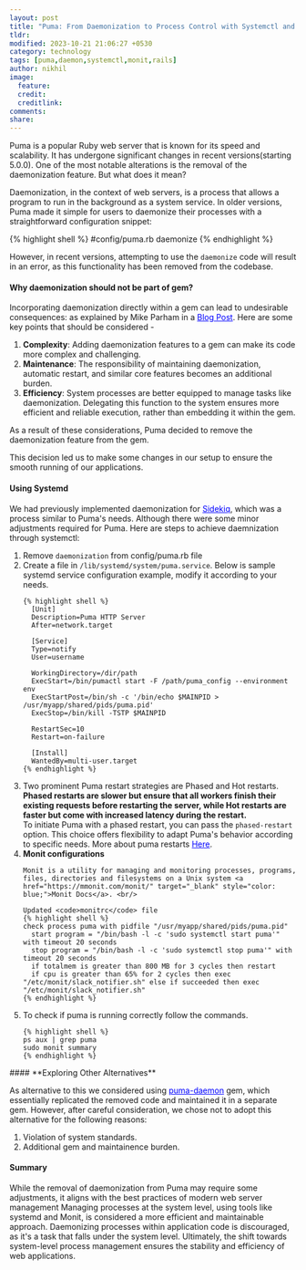 ```yaml
---
layout: post
title: "Puma: From Daemonization to Process Control with Systemctl and Monit"
tldr: 
modified: 2023-10-21 21:06:27 +0530
category: technology
tags: [puma,daemon,systemctl,monit,rails]
author: nikhil
image:
  feature: 
  credit: 
  creditlink: 
comments: 
share: 
---
```


Puma is a popular Ruby web server that is known for its speed and scalability. It has undergone significant changes in recent versions(starting 5.0.0). One of the most notable alterations is the removal of the daemonization feature. But what does it mean?

Daemonization, in the context of web servers, is a process that allows a program to run in the background as a system service. In older versions, Puma made it simple for users to daemonize their processes with a straightforward configuration snippet:

{% highlight shell %}
#config/puma.rb
daemonize
{% endhighlight %}

However, in recent versions, attempting to use the `daemonize` code will result in an error, as this functionality has been removed from the  codebase.

#### **Why daemonization should not be part of gem?**
Incorporating daemonization directly within a gem can lead to undesirable consequences: as explained by Mike Parham in a <a href="https://www.mikeperham.com/2014/09/22/dont-daemonize-your-daemons/" target="_blank" style="color: blue;">Blog Post</a>. Here are some key points that should be considered -
1. **Complexity**: Adding daemonization features to a gem can make its code more complex and challenging.
2. **Maintenance**: The responsibility of maintaining daemonization, automatic restart, and similar core features becomes an additional burden.
3. **Efficiency**: System processes are better equipped to manage tasks like daemonization. Delegating this function to the system ensures more efficient and reliable execution, rather than embedding it within the gem.

As a result of these considerations, Puma decided to remove the daemonization feature from the gem.

This decision led us to make some changes in our setup to ensure the smooth running of our applications.

#### **Using Systemd**

We had previously implemented daemonization for <a href="https://www.elitmus.com/blog/technology/sidekiq-process-in-production-with-systemd-and-monit" target="_blank" style="color: blue;">Sidekiq</a>, which was a process similar to Puma's needs. Although there were some minor adjustments required for Puma. Here are steps to achieve daemnization through systemctl:

<ol>
  <li>Remove <code>daemonization</code> from config/puma.rb file</li>
  <li>
    Create a file in <code>/lib/systemd/system/puma.service</code>. Below is sample systemd service configuration example, modify it according to your needs.

    {% highlight shell %}
      [Unit]
      Description=Puma HTTP Server
      After=network.target

      [Service]
      Type=notify
      User=username

      WorkingDirectory=/dir/path
      ExecStart=/bin/pumactl start -F /path/puma_config --environment env
      ExecStartPost=/bin/sh -c '/bin/echo $MAINPID > /usr/myapp/shared/pids/puma.pid'
      ExecStop=/bin/kill -TSTP $MAINPID

      RestartSec=10
      Restart=on-failure

      [Install]
      WantedBy=multi-user.target
    {% endhighlight %}
  </li>
  <li>
    Two prominent Puma restart strategies are Phased and Hot restarts. <strong>Phased restarts are slower but ensure that all workers finish their existing requests before restarting the server, while Hot restarts are faster but come with increased latency during the restart.</strong> <br/>
    To initiate Puma with a phased restart, you can pass the <code>phased-restart</code> option. This choice offers flexibility to adapt Puma's behavior according to specific needs. More about puma restarts <a href="https://github.com/puma/puma/blob/master/docs/restart.md" target="_blank" style="color: blue;">Here</a>.
  </li>
  <li>
    <strong>Monit configurations</strong><br/>

    Monit is a utility for managing and monitoring processes, programs, files, directories and filesystems on a Unix system <a href="https://mmonit.com/monit/" target="_blank" style="color: blue;">Monit Docs</a>. <br/>

    Updated <code>monitrc</code> file
    {% highlight shell %}
    check process puma with pidfile "/usr/myapp/shared/pids/puma.pid"
      start program = "/bin/bash -l -c 'sudo systemctl start puma'" with timeout 20 seconds
      stop program = "/bin/bash -l -c 'sudo systemctl stop puma'" with timeout 20 seconds
      if totalmem is greater than 800 MB for 3 cycles then restart
      if cpu is greater than 65% for 2 cycles then exec "/etc/monit/slack_notifier.sh" else if succeeded then exec "/etc/monit/slack_notifier.sh"
    {% endhighlight %}
  </li>
  <li>
    To check if puma is running correctly follow the commands.

    {% highlight shell %}
    ps aux | grep puma
    sudo monit summary
    {% endhighlight %}
  </li>
</ol>
#### **Exploring Other Alternatives**

As alternative to this we considered using <a href="https://github.com/kigster/puma-daemon/)  gem. it copied the removed code and maintained a separate gem" target="_blank" style="color: blue;">puma-daemon</a> gem, which essentially replicated the removed code and maintained it in a separate gem. However, after careful consideration, we chose not to adopt this alternative for the following reasons:

1. Violation of system standards.
2. Additional gem and maintainence burden.

#### **Summary**
While the removal of daemonization from Puma may require some adjustments, it aligns with the best practices of modern web server management Managing processes at the system level, using tools like systemd and Monit, is considered a more efficient and maintainable approach. Daemonizing processes within application code is discouraged, as it's a task that falls under the system level. Ultimately, the shift towards system-level process management ensures the stability and efficiency of web applications.
